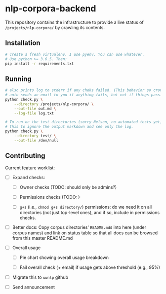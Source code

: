 # nlp-corpora-backend

This repository contains the infrastructure to provide a live status of
`/projects/nlp-corpora/` by crawling its contents.

## Installation

```bash
# create a fresh virtualenv. I use pyenv. You can use whatever.
# Use python >= 3.6.5. Then:
pip install -r requirements.txt
```

## Running

```bash
# also prints log to stderr if any cheks failed. (This behavior so cron
# auto sends an email to you if anything fails, but not if things pass.)
python check.py \
    --directory /projects/nlp-corpora/ \
    --out-file out.md \
    --log-file log.txt

# To run on the test directories (sorry Nelson, no automated tests yet), I run
# this to ignore the output markdown and see only the log.
python check.py \
    --directory test/ \
    --out-file /dev/null
```

## Contributing

Current feature worklist:

- [ ] Expand checks:

    - [ ] Owner checks (TODO: should only be admins?)

    - [ ] Permissions checks (TODO: )

    - [ ] `g+s` (i.e., `chmod g+s directory/`) permissions: do we need it on
      all directories (not just top-level ones), and if so, include in
      permissions checks.

- [ ] Better docs: Copy corpus directories' `README.md`s into here (under
  corpus names) and link on status table so that all docs can be browsed from
  this master README.md

- [ ] Overall usage

    - [ ] Pie chart showing overall usage breakdown

    - [ ] Fail overall check (+ email) if usage gets above threshold (e.g., 95%)

- [ ] Migrate this to `uwnlp` github

- [ ] Send announcement
